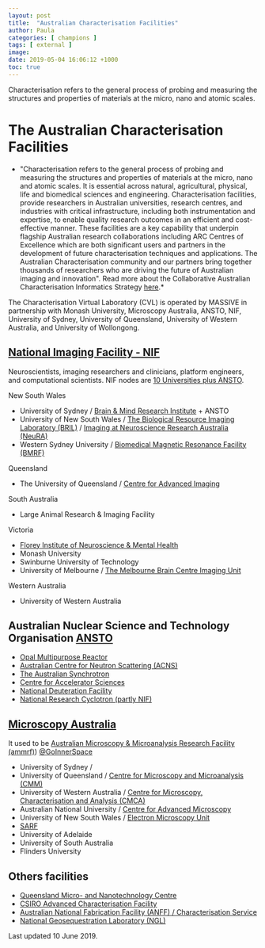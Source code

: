```yaml
---
layout: post
title:  "Australian Characterisation Facilities"
author: Paula
categories: [ champions ]
tags: [ external ]
image:
date: 2019-05-04 16:06:12 +1000
toc: true
---
```

Characterisation refers to the general process of probing and measuring the structures and properties of materials at the micro, nano and atomic scales.

# The Australian Characterisation Facilities

* "Characterisation refers to the general process of probing and measuring the structures and properties of materials at the micro, nano and atomic scales. It is essential across natural, agricultural, physical, life and biomedical sciences and engineering. Characterisation facilities, provide researchers in Australian universities, research centres, and industries with critical infrastructure, including both instrumentation and expertise, to enable quality research outcomes in an efficient and cost-effective manner.
These facilities are a key capability that underpin flagship Australian research collaborations including ARC Centres of Excellence which are both significant users and partners in the development of future characterisation techniques and applications. The Australian Characterisation community and our partners bring together thousands of researchers who are driving the future of Australian imaging and innovation".
Read more about the Collaborative Australian Characterisation Informatics Strategy [here](https://www.cvl.org.au/__data/assets/pdf_file/0003/1367085/A-Collaborative-Australian-Characterisation-Informatics-Strategy.pdf).*


The Characterisation Virtual Laboratory (CVL) is operated by MASSIVE in partnership with Monash University, Microscopy Australia, ANSTO, NIF, University of Sydney, University of Queensland, University of Western Australia, and University of Wollongong.

## [National Imaging Facility - NIF](https://anif.org.au/)
Neuroscientists, imaging researchers and clinicians, platform engineers, and computational scientists. NIF nodes are [10 Universities plus ANSTO](https://anif.org.au/nif-nodes/).

New South Wales
* University of Sydney / [Brain & Mind Research Institute](https://sydney.edu.au/brain-mind/) + ANSTO
* University of New South Wales / [The Biological Resource Imaging Laboratory (BRIL)](https://www.analytical.unsw.edu.au/facilities/bril) / [Imaging at Neuroscience Research Australia (NeuRA)](https://www.neura.edu.au/)
* Western Sydney University / [Biomedical Magnetic Resonance Facility (BMRF) ](https://www.westernsydney.edu.au/nanoscale/nanoscale_organisation_and_dynamics/bmrf)

Queensland
* The University of Queensland / [Centre for Advanced Imaging](https://cai.centre.uq.edu.au/)

South Australia
* Large Animal Research & Imaging Facility

Victoria
* [Florey Institute of Neuroscience & Mental Health](https://www.florey.edu.au/)
* Monash University
* Swinburne University of Technology
* University of Melbourne / [The Melbourne Brain Centre Imaging Unit](https://neuroscience.unimelb.edu.au/research/neuroscience-research-at-the-university-of-melbourne/mbciu)

Western Australia
* University of Western Australia

## Australian Nuclear Science and Technology Organisation [ANSTO](https://www.ansto.gov.au/)
* [Opal Multipurpose Reactor]()
* [Australian Centre for Neutron Scattering (ACNS)]()
* [The Australian Synchrotron]()
* [Centre for Accelerator Sciences]()
* [National Deuteration Facility]()
* [National Research Cyclotron (partly NIF)]()

## [Microscopy Australia](http://micro.org.au/)

It used to be [Australian Microscopy & Microanalysis Research Facility (ammrf)](http://ammrf.org.au/)) [@GoInnerSpace](https://twitter.com/GoInnerSpace)
* University of Sydney /[]()
* University of Queensland / [Centre for Microscopy and Microanalysis (CMM)](https://cmm.centre.uq.edu.au/)
* University of Western Australia / [Centre for Microscopy, Characterisation and Analysis (CMCA)](https://www.cmca.uwa.edu.au/facilities)
* Australian National University / [Centre for Advanced Microscopy]()
* University of New South Wales / [Electron Microscopy Unit]()
* [SARF]()
* University of Adelaide []()
* University of South Australia []()
* Flinders University


## Others facilities
* [Queensland Micro- and Nanotechnology Centre](https://www.griffith.edu.au/queensland-micro-nanotechnology-centre/facilities/characterisation-facility)
* [CSIRO Advanced Characterisation Facility](https://www.csiro.au/en/Research/MRF/Areas/Advanced-characterisation-facility)
* [Australian National Fabrication Facility (ANFF) / Characterisation Service](https://anff-q.org.au/services/characterisation/)
* [National Geosequestration Laboratory (NGL)](http://ngl.org.au/our-facilities)


Last updated 10 June 2019.
